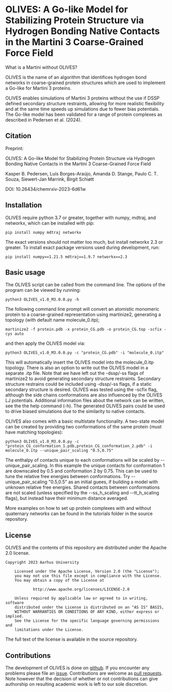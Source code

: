 # OLIVES: A Go-like Model for Stabilizing Protein Structure via Hydrogen Bonding Native Contacts in the Martini 3 Coarse-Grained Force Field

What is a Martini without OLIVES?

OLIVES is the name of an algorithm that identifices hydrogen bond networks in coarse-grained 
protein structures which are used to implement a Go-like for Martini 3 proteins.

OLIVES enables simulations of Martini 3 proteins without the use if DSSP defined secondary structure restraints,
allowing for more realistic flexibility and at the same time speeds up simulations due to fewer bias potentials. 
The Go-like model has been validated for a range of protein complexes as described in Pedersen et al. (2024). 

## Citation

Preprint:

OLIVES: A Go-like Model for Stabilizing Protein Structure via Hydrogen Bonding Native Contacts in the Martini 3 Coarse-Grained Force Field

Kasper B. Pedersen, Luís Borges-Araújo, Amanda D. Stange, Paulo C. T. Souza, Siewert-Jan Marrink, Birgit Schiøtt 

DOI: 10.26434/chemrxiv-2023-6d61w

## Installation

OLIVES require python 3.7 or greater, together with numpy, mdtraj, and networkx, which can be installed with pip:

    pip install numpy mdtraj networkx

The exact versions should not matter too much, but install networkx 2.3 or greater.
To install exact package versions used during development, run:
	
    pip install numpy==1.21.5 mdtraj==1.9.7 networkx==2.3

## Basic usage

The OLIVES script can be called from the command line. The options of the program 
can be viewed by running:

    python3 OLIVES_v1.0_M3.0.0.py -h

The following command line prompt will convert an atomistic monomeric protein to a coarse-grained representation using martinize2,
generating a topology (with default name molecule_0.itp);

    martinize2 -f protein.pdb -x protein_CG.pdb -o protein_CG.top -scfix -cys auto

and then apply the OLIVES model via:

    python3 OLIVES_v1.0_M3.0.0.py -c "protein_CG.pdb" -i "molecule_0.itp"

This will automatically insert the OLIVES model into the molecule_0.itp topology. There is also an option to write out the OLIVES model in a separate .itp file.
Note that we have left out the -dssp/-ss flags of martinize2 to avoid generating secondary structure restraints. 
Secondary structure restrains could be included using -dssp/-ss flags, if a static secondary structure is desired.
OLIVES was tested using the -scfix flag, although the side chains conformations are also influenced by the OLIVES LJ potentials. 
Additional information files about the network can be written, see the the help command (-h). 
The generated OLIVES pairs could be used to drive biased simulations due to the similarity to native contacts. 

OLIVES also comes with a basic multistate functionality. A two-state model can be created by providing two conformations of the same protein (must have matching topologies):

    python3 OLIVES_v1.0_M3.0.0.py -c "protein_CG_conformation_1.pdb,protein_CG_conformation_2.pdb" -i molecule_0.itp --unique_pair_scaling "0.5,0.75"

The enthalpy of contacts unique to each conformations will be scaled by --unique_pair_scaling. In this example the unique contacts for conformation 1 are downscaled by 0.5 and conformation 2 by 0.75.
This can be used to tune the relative free energies between conformations. Try --unique_pair_scaling "0.5,0.5" as an initial guees, if building a model with unknown relative free energies. 
Shared contacts between conformations are not scaled (unless specified by the --ss_h_scaling and --tt_h_scaling flags), but instead have their minimum distance averaged.

More examples on how to set up protein complexes with and without quaternary networks can be found in the tutorials folder in the source repository.

## License

OLIVES and the contents of this repository are distributed under the Apache 2.0 license.

    Copyright 2023 Aarhus University

        Licensed under the Apache License, Version 2.0 (the "License");
        you may not use this file except in compliance with the License.
        You may obtain a copy of the License at

                http://www.apache.org/licenses/LICENSE-2.0

        Unless required by applicable law or agreed to in writing, software
        distributed under the License is distributed on an "AS IS" BASIS,
        WITHOUT WARRANTIES OR CONDITIONS OF ANY KIND, either express or implied.
        See the License for the specific language governing permissions and
        limitations under the License.

The full text of the license is available in the source repository.

## Contributions

The development of OLIVES is done on [github]. If you encounter any problems please file an [issue].
Contributions are welcome as [pull requests]. Note however that the
decision of whether or not contributions can give authorship on resulting
academic work is left to our sole discretion.

[github]: https://github.com/Martini-Force-Field-Initiative/OLIVES
[issue]: https://github.com/Martini-Force-Field-Initiative/OLIVES/issues
[pull requests]: https://github.com/Martini-Force-Field-Initiative/OLIVES/pulls



